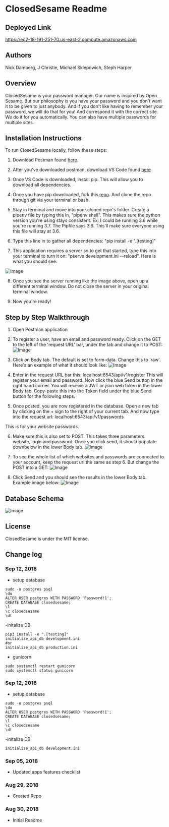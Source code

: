 # ClosedSesame Readme

## Deployed Link
https://ec2-18-191-251-70.us-east-2.compute.amazonaws.com

## Authors
Nick Damberg, J Christie, Michael Sklepowich, Steph Harper

## Overview
ClosedSesame is your password manager. Our name is inspired by Open Sesame. But our philosophy is you have your password and you don't want it to be given to just anybody. And if you don't like having to remember your password, we will do that for you! And correspond it with the correct site. We do it for you automatically. You can also have multiple passwords for multiple sites.

## Installation Instructions
To run ClosedSesame locally, follow these steps:
1. Download Postman found [here](https://www.getpostman.com/apps).

2. After you've downloaded postman, download VS Code found [here](https://code.visualstudio.com/)

3. Once VS Code is downloaded, install pip. This will allow you to download all dependencies.

4. Once you have pip downloaded, fork this [repo](https://github.com/closedsesame). And clone the repo through git via your terminal or bash.

5. Stay in terminal and move into your cloned repo's folder. Create a pipenv file by typing this in, "pipenv shell". This makes sure the python version you're using stays consistent. Ex: I could be running 3.6 while you're running 3.7. The Pipfile says 3.6. This'll make sure everyone using this file will stay at 3.6.

6. Type this line in to gather all dependencies:
"pip install -e ".[testing]"

7. This application requires a server so to get that started, type this
into your terminal to turn it on: "pserve development.ini --reload". Here is what you should see:

![Image](assets/serverrunning.png)

8. Once you see the server running like the image above, open up a different terminal window. Do not close the server in your original terminal window.

9. Now you're ready!

## Step by Step Walkthrough
1. Open Postman application

2. To register a user, have an email and password ready. Click on the GET to the left of the 'request URL' bar, under the tab and change it to POST:
![Image](assets/PostChange.png)

3. Click on Body tab. The default is set to form-data. Change this to 'raw'. Here's an example of what it should look like:
![Image](assets/Post1.png)

4. Enter in the request URL bar this: localhost:6543/api/v1/register
This will register your email and password. Now click the blue Send button in the right hand corner. You will receive a JWT or json web token in the lower Body tab. Copy-paste this into the Token field under the blue Send button for the following steps.

5. Once posted, you are now registered in the database. Open a new tab by clicking on the + sign to the right of your current tab. And now type into the request url: localhost:6543/api/v1/passwords

This is for your website passwords.

6. Make sure this is also set to POST. This takes three parameters: website, login and password. Once you click send, it should populate downbelow in the lower Body tab.
![Image](assets/Post2.png)

7. To see the whole list of which websites and passwords are connected to your account, keep the request url the same as step 6. But change the POST into a GET:
![Image](assets/GetChange.png)

8. Click Send and you should see the results in the lower Body tab. Example image below:
![Image](assets/Post3.png)

## Database Schema
![Image](assets/DbSchema.jpg)

## License
ClosedSesame is under the MIT license.

## Change log
### Sep 12, 2018
- setup database
```
sudo -u postgres psql
\du
ALTER USER postgres WITH PASSWORD 'Password!1';
CREATE DATABASE closedsesame;
\l
\c closedsesame
\dt
```

-initalize DB
```
pip3 install -e ".[testing]"
initialize_api_db development.ini
#or
initialize_api_db production.ini
```

- gunicorn
```
sudo systemctl restart gunicorn
sudo systemctl status gunicorn
```

### Sep 12, 2018
- setup database
```
sudo -u postgres psql
\du
ALTER USER postgres WITH PASSWORD 'Password!1';
CREATE DATABASE closedsesame;
\l
\c closedsesame
\dt
```

-initalize DB
```
initialize_api_db development.ini
```

### Sep 05, 2018
- Updated apps features checklist

### Aug 29, 2018
- Created Repo

### Aug 30, 2018
- Initial Readme
